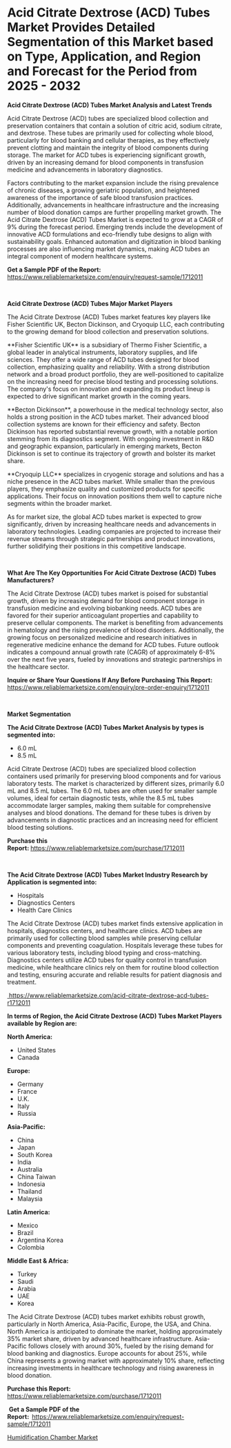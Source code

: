 <p><h1>Acid Citrate Dextrose (ACD) Tubes Market Provides Detailed Segmentation of this Market based on Type, Application, and Region and Forecast for the Period from 2025 - 2032</h1></p><p><strong>Acid Citrate Dextrose (ACD) Tubes Market Analysis and Latest Trends</strong></p>
<p><p>Acid Citrate Dextrose (ACD) tubes are specialized blood collection and preservation containers that contain a solution of citric acid, sodium citrate, and dextrose. These tubes are primarily used for collecting whole blood, particularly for blood banking and cellular therapies, as they effectively prevent clotting and maintain the integrity of blood components during storage. The market for ACD tubes is experiencing significant growth, driven by an increasing demand for blood components in transfusion medicine and advancements in laboratory diagnostics.</p><p>Factors contributing to the market expansion include the rising prevalence of chronic diseases, a growing geriatric population, and heightened awareness of the importance of safe blood transfusion practices. Additionally, advancements in healthcare infrastructure and the increasing number of blood donation camps are further propelling market growth. The Acid Citrate Dextrose (ACD) Tubes Market is expected to grow at a CAGR of 9% during the forecast period. Emerging trends include the development of innovative ACD formulations and eco-friendly tube designs to align with sustainability goals. Enhanced automation and digitization in blood banking processes are also influencing market dynamics, making ACD tubes an integral component of modern healthcare systems.</p></p>
<p><strong>Get a Sample PDF of the Report:&nbsp;</strong> <a href="https://www.reliablemarketsize.com/enquiry/request-sample/1712011?utm_campaign=3220&utm_medium=2&utm_source=Github&utm_content=ia&utm_term=27032025&utm_id=acid-citrate-dextrose-acd-tubes">https://www.reliablemarketsize.com/enquiry/request-sample/1712011</a></p>
<p>&nbsp;</p>
<p><strong>Acid Citrate Dextrose (ACD) Tubes Major Market Players</strong></p>
<p><p>The Acid Citrate Dextrose (ACD) Tubes market features key players like Fisher Scientific UK, Becton Dickinson, and Cryoquip LLC, each contributing to the growing demand for blood collection and preservation solutions. </p><p>**Fisher Scientific UK** is a subsidiary of Thermo Fisher Scientific, a global leader in analytical instruments, laboratory supplies, and life sciences. They offer a wide range of ACD tubes designed for blood collection, emphasizing quality and reliability. With a strong distribution network and a broad product portfolio, they are well-positioned to capitalize on the increasing need for precise blood testing and processing solutions. The company's focus on innovation and expanding its product lineup is expected to drive significant market growth in the coming years.</p><p>**Becton Dickinson**, a powerhouse in the medical technology sector, also holds a strong position in the ACD tubes market. Their advanced blood collection systems are known for their efficiency and safety. Becton Dickinson has reported substantial revenue growth, with a notable portion stemming from its diagnostics segment. With ongoing investment in R&D and geographic expansion, particularly in emerging markets, Becton Dickinson is set to continue its trajectory of growth and bolster its market share.</p><p>**Cryoquip LLC** specializes in cryogenic storage and solutions and has a niche presence in the ACD tubes market. While smaller than the previous players, they emphasize quality and customized products for specific applications. Their focus on innovation positions them well to capture niche segments within the broader market.</p><p>As for market size, the global ACD tubes market is expected to grow significantly, driven by increasing healthcare needs and advancements in laboratory technologies. Leading companies are projected to increase their revenue streams through strategic partnerships and product innovations, further solidifying their positions in this competitive landscape.</p></p>
<p>&nbsp;</p>
<p><strong>What Are The Key Opportunities For Acid Citrate Dextrose (ACD) Tubes Manufacturers?</strong></p>
<p><p>The Acid Citrate Dextrose (ACD) tubes market is poised for substantial growth, driven by increasing demand for blood component storage in transfusion medicine and evolving biobanking needs. ACD tubes are favored for their superior anticoagulant properties and capability to preserve cellular components. The market is benefiting from advancements in hematology and the rising prevalence of blood disorders. Additionally, the growing focus on personalized medicine and research initiatives in regenerative medicine enhance the demand for ACD tubes. Future outlook indicates a compound annual growth rate (CAGR) of approximately 6-8% over the next five years, fueled by innovations and strategic partnerships in the healthcare sector.</p></p>
<p><strong>Inquire or Share Your Questions If Any Before Purchasing This Report:</strong> <a href="https://www.reliablemarketsize.com/enquiry/pre-order-enquiry/1712011?utm_campaign=3220&utm_medium=2&utm_source=Github&utm_content=ia&utm_term=27032025&utm_id=acid-citrate-dextrose-acd-tubes">https://www.reliablemarketsize.com/enquiry/pre-order-enquiry/1712011</a></p>
<p>&nbsp;</p>
<p><strong>Market Segmentation</strong></p>
<p><strong>The Acid Citrate Dextrose (ACD) Tubes Market Analysis by types is segmented into:</strong></p>
<p><ul><li>6.0 mL</li><li>8.5 mL</li></ul></p>
<p><p>Acid Citrate Dextrose (ACD) tubes are specialized blood collection containers used primarily for preserving blood components and for various laboratory tests. The market is characterized by different sizes, primarily 6.0 mL and 8.5 mL tubes. The 6.0 mL tubes are often used for smaller sample volumes, ideal for certain diagnostic tests, while the 8.5 mL tubes accommodate larger samples, making them suitable for comprehensive analyses and blood donations. The demand for these tubes is driven by advancements in diagnostic practices and an increasing need for efficient blood testing solutions.</p></p>
<p><strong>Purchase this Report:&nbsp;</strong><a href="https://www.reliablemarketsize.com/purchase/1712011?utm_campaign=3220&utm_medium=2&utm_source=Github&utm_content=ia&utm_term=27032025&utm_id=acid-citrate-dextrose-acd-tubes">https://www.reliablemarketsize.com/purchase/1712011</a></p>
<p>&nbsp;</p>
<p><strong>The Acid Citrate Dextrose (ACD) Tubes Market Industry Research by Application is segmented into:</strong></p>
<p><ul><li>Hospitals</li><li>Diagnostics Centers</li><li>Health Care Clinics</li></ul></p>
<p><p>The Acid Citrate Dextrose (ACD) tubes market finds extensive application in hospitals, diagnostics centers, and healthcare clinics. ACD tubes are primarily used for collecting blood samples while preserving cellular components and preventing coagulation. Hospitals leverage these tubes for various laboratory tests, including blood typing and cross-matching. Diagnostics centers utilize ACD tubes for quality control in transfusion medicine, while healthcare clinics rely on them for routine blood collection and testing, ensuring accurate and reliable results for patient diagnosis and treatment.</p></p>
<p><a href="https://www.reliablemarketsize.com/acid-citrate-dextrose-acd-tubes-r1712011?utm_campaign=3220&utm_medium=2&utm_source=Github&utm_content=ia&utm_term=27032025&utm_id=acid-citrate-dextrose-acd-tubes">&nbsp;https://www.reliablemarketsize.com/acid-citrate-dextrose-acd-tubes-r1712011</a></p>
<p><strong>In terms of Region, the Acid Citrate Dextrose (ACD) Tubes Market Players available by Region are:</strong></p>
<p>
    <p> <strong> North America: </strong>
        <ul>
            <li>United States</li>
            <li>Canada</li>
        </ul>
        </p> 
    <p> <strong> Europe: </strong>
        <ul>
            <li>Germany</li>
            <li>France</li>
            <li>U.K.</li>
            <li>Italy</li>
            <li>Russia</li>
        </ul>
        </p> 
    <p> <strong> Asia-Pacific: </strong>
        <ul>
            <li>China</li>
            <li>Japan</li>
            <li>South Korea</li>
            <li>India</li>
            <li>Australia</li>
            <li>China Taiwan</li>
            <li>Indonesia</li>
            <li>Thailand</li>
            <li>Malaysia</li>
        </ul>
        </p> 
    <p> <strong> Latin America: </strong>
        <ul>
            <li>Mexico</li>
            <li>Brazil</li>
            <li>Argentina Korea</li>
            <li>Colombia</li>
        </ul>
        </p> 
    <p> <strong> Middle East & Africa: </strong>
        <ul>
            <li>Turkey</li>
            <li>Saudi</li>
            <li>Arabia</li>
            <li>UAE</li>
            <li>Korea</li>
        </ul>
    </p>
    </p>
<p><p>The Acid Citrate Dextrose (ACD) tubes market exhibits robust growth, particularly in North America, Asia-Pacific, Europe, the USA, and China. North America is anticipated to dominate the market, holding approximately 35% market share, driven by advanced healthcare infrastructure. Asia-Pacific follows closely with around 30%, fueled by the rising demand for blood banking and diagnostics. Europe accounts for about 25%, while China represents a growing market with approximately 10% share, reflecting increasing investments in healthcare technology and rising awareness in blood donation.</p></p>
<p><strong>Purchase this Report: </strong><a href="https://www.reliablemarketsize.com/purchase/1712011?utm_campaign=3220&utm_medium=2&utm_source=Github&utm_content=ia&utm_term=27032025&utm_id=acid-citrate-dextrose-acd-tubes">https://www.reliablemarketsize.com/purchase/1712011</a></p>
<p>&nbsp;<strong>Get a Sample PDF of the Report:&nbsp;&nbsp;</strong><a href="https://www.reliablemarketsize.com/enquiry/request-sample/1712011?utm_campaign=3220&utm_medium=2&utm_source=Github&utm_content=ia&utm_term=27032025&utm_id=acid-citrate-dextrose-acd-tubes">https://www.reliablemarketsize.com/enquiry/request-sample/1712011</a></p>
<p><strong></strong></p>
<p><p><a href="https://github.com/samesdufloiw/Market-Research-Report-List-1/blob/main/humidification-chamber-market.md?utm_campaign=3220&utm_medium=2&utm_source=Github&utm_content=ia&utm_term=27032025&utm_id=acid-citrate-dextrose-acd-tubes">Humidification Chamber Market</a></p></p>